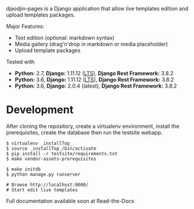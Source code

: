 djaodjin-pages is a Django application that allow live templates edition
and upload templates packages.

Major Features:

- Text edition (optional: markdown syntax)
- Media gallery (drag'n'drop in markdown or media placeholder)
- Upload template packages

Tested with

- **Python:** 2.7, **Django:** 1.11.12 ([LTS](https://www.djangoproject.com/download/)), **Django Rest Framework:** 3.8.2
- **Python:** 3.6, **Django:** 1.11.12 ([LTS](https://www.djangoproject.com/download/)), **Django Rest Framework:** 3.8.2
- **Python:** 3.6, **Django:** 2.0.4 (latest),       **Django Rest Framework:** 3.8.2

Development
===========

After cloning the repository, create a virtualenv environment, install
the prerequisites, create the database then run the testsite webapp.

    $ virtualenv _installTop_
    $ source _installTop_/bin/activate
    $ pip install -r testsite/requirements.txt
    $ make vendor-assets-prerequisites

    $ make initdb
    $ python manage.py runserver

    # Browse http://localhost:8000/
    # Start edit live templates

Full documentation available soon at Read-the-Docs